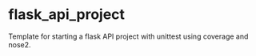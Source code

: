# flask_api_project
Template for starting a flask API project with unittest using coverage and nose2.
